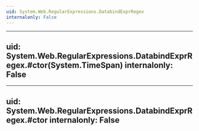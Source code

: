 ```yaml
---
uid: System.Web.RegularExpressions.DatabindExprRegex
internalonly: False
---
```


---
uid: System.Web.RegularExpressions.DatabindExprRegex.#ctor(System.TimeSpan)
internalonly: False
---

---
uid: System.Web.RegularExpressions.DatabindExprRegex.#ctor
internalonly: False
---
